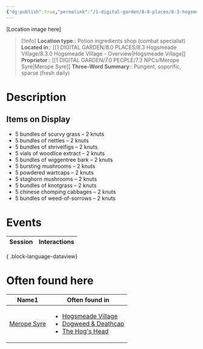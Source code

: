 ```yaml
---
{"dg-publish":true,"permalink":"/1-digital-garden/8-0-places/8-3-hogsmeade-village/8-3-22-dogweed-and-deathcap/","tags":["#place","#hogsmeade","#shop"]}
---
```


[Location image here]
>[!info]
>**Location type**::  Potion ingredients shop (combat specialist)
>**Located in**:: [[1 DIGITAL GARDEN/8.0 PLACES/8.3 Hogsmeade Village/8.3.0 Hogsmeade VIllage - Overview\|Hogsmeade Village]]
>**Proprietor**:: [[1 DIGITAL GARDEN/7.0 PEOPLE/7.3 NPCs/Merope Syre\|Merope Syre]]
>**Three-Word Summary**:: Pungent, soporific, sparse (fresh daily)

# Description


## Items on Display

- 5 bundles of scurvy grass – 2 knuts
- 5 bundles of nettles – 2 knuts
- 5 bundles of shrivelfigs – 2 knuts
- 5 vials of woodlice extract – 2 knuts
- 5 bundles of wiggentree bark – 2 knuts
- 5 bursting mushrooms – 2 knuts
- 5 powdered wartcaps – 2 knuts
- 5 staghorn mushrooms – 2 knuts
- 5 bundles of knotgrass – 2 knuts
- 5 chinese chomping cabbages – 2 knuts
- 5 bundles of weed-of-sorrows – 2 knuts

# Events

| Session | Interactions |
| ------- | ------------ |

{ .block-language-dataview}

# Often found here

<div><table class="dataview table-view-table"><thead class="table-view-thead"><tr class="table-view-tr-header"><th class="table-view-th"><span>Name</span><span class="dataview small-text">1</span></th><th class="table-view-th"><span>Often found in</span></th></tr></thead><tbody class="table-view-tbody"><tr><td><span><a data-tooltip-position="top" aria-label="1 DIGITAL GARDEN/7.0 PEOPLE/7.3 NPCs/Merope Syre.md" data-href="1 DIGITAL GARDEN/7.0 PEOPLE/7.3 NPCs/Merope Syre.md" href="1 DIGITAL GARDEN/7.0 PEOPLE/7.3 NPCs/Merope Syre.md" class="internal-link" target="_blank" rel="noopener nofollow">Merope Syre</a></span></td><td><ul class="dataview dataview-ul dataview-result-list-ul"><li class="dataview-result-list-li"><span><a data-tooltip-position="top" aria-label="1 DIGITAL GARDEN/8.0 PLACES/8.3 Hogsmeade Village/8.3.0 Hogsmeade VIllage - Overview.md" data-href="1 DIGITAL GARDEN/8.0 PLACES/8.3 Hogsmeade Village/8.3.0 Hogsmeade VIllage - Overview.md" href="1 DIGITAL GARDEN/8.0 PLACES/8.3 Hogsmeade Village/8.3.0 Hogsmeade VIllage - Overview.md" class="internal-link" target="_blank" rel="noopener nofollow">Hogsmeade Village</a></span></li><li class="dataview-result-list-li"><span><a data-tooltip-position="top" aria-label="1 DIGITAL GARDEN/8.0 PLACES/8.3 Hogsmeade Village/8.3.22 Dogweed &amp; Deathcap.md" data-href="1 DIGITAL GARDEN/8.0 PLACES/8.3 Hogsmeade Village/8.3.22 Dogweed &amp; Deathcap.md" href="1 DIGITAL GARDEN/8.0 PLACES/8.3 Hogsmeade Village/8.3.22 Dogweed &amp; Deathcap.md" class="internal-link" target="_blank" rel="noopener nofollow">Dogweed &amp; Deathcap</a></span></li><li class="dataview-result-list-li"><span><a data-tooltip-position="top" aria-label="1 DIGITAL GARDEN/8.0 PLACES/8.3 Hogsmeade Village/8.3.06 The Hog's Head.md" data-href="1 DIGITAL GARDEN/8.0 PLACES/8.3 Hogsmeade Village/8.3.06 The Hog's Head.md" href="1 DIGITAL GARDEN/8.0 PLACES/8.3 Hogsmeade Village/8.3.06 The Hog's Head.md" class="internal-link" target="_blank" rel="noopener nofollow">The Hog's Head</a></span></li></ul></td></tr></tbody></table></div>